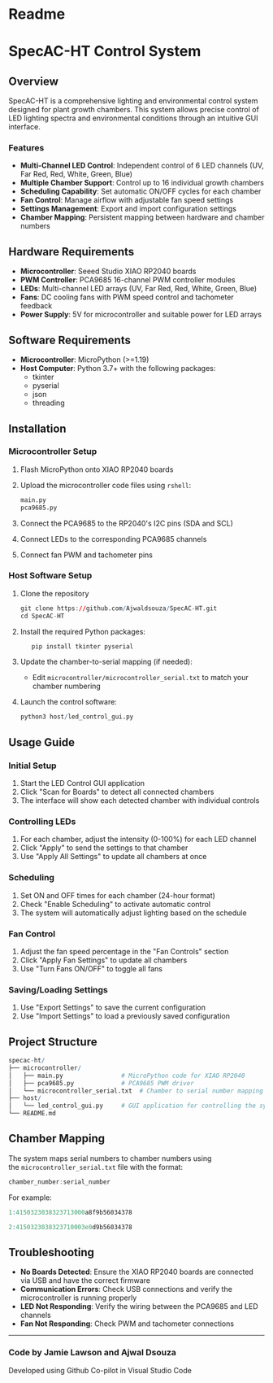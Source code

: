 # Readme

# **SpecAC-HT Control System**

## **Overview**

SpecAC-HT is a comprehensive lighting and environmental control system designed for plant growth chambers. This system allows precise control of LED lighting spectra and environmental conditions through an intuitive GUI interface.

### Features

- **Multi-Channel LED Control**: Independent control of 6 LED channels (UV, Far Red, Red, White, Green, Blue)
- **Multiple Chamber Support**: Control up to 16 individual growth chambers
- **Scheduling Capability**: Set automatic ON/OFF cycles for each chamber
- **Fan Control**: Manage airflow with adjustable fan speed settings
- **Settings Management**: Export and import configuration settings
- **Chamber Mapping**: Persistent mapping between hardware and chamber numbers

## **Hardware Requirements**

- **Microcontroller**: Seeed Studio XIAO RP2040 boards
- **PWM Controller**: PCA9685 16-channel PWM controller modules
- **LEDs**: Multi-channel LED arrays (UV, Far Red, Red, White, Green, Blue)
- **Fans**: DC cooling fans with PWM speed control and tachometer feedback
- **Power Supply**: 5V for microcontroller and suitable power for LED arrays

## **Software Requirements**

- **Microcontroller**: MicroPython (>=1.19)
- **Host Computer**: Python 3.7+ with the following packages:
    - tkinter
    - pyserial
    - json
    - threading

## **Installation**

### Microcontroller Setup

1. Flash MicroPython onto XIAO RP2040 boards
2. Upload the microcontroller code files using `rshell`:
    
    ```r
    main.py
    pca9685.py
    ```
    
3. Connect the PCA9685 to the RP2040's I2C pins (SDA and SCL)
4. Connect LEDs to the corresponding PCA9685 channels
5. Connect fan PWM and tachometer pins

### Host Software Setup

1. Clone the repository
    
    ```r
    git clone https://github.com/Ajwaldsouza/SpecAC-HT.git
    cd SpecAC-HT
    ```
    
2. Install the required Python packages:
    
    ```r
       pip install tkinter pyserial
    ```
    
3. Update the chamber-to-serial mapping (if needed):
    - Edit `microcontroller/microcontroller_serial.txt` to match your chamber numbering
4. Launch the control software:
    
    ```r
    python3 host/led_control_gui.py
    ```
    

## **Usage Guide**

### Initial Setup

1. Start the LED Control GUI application
2. Click "Scan for Boards" to detect all connected chambers
3. The interface will show each detected chamber with individual controls

### Controlling LEDs

1. For each chamber, adjust the intensity (0-100%) for each LED channel
2. Click "Apply" to send the settings to that chamber
3. Use "Apply All Settings" to update all chambers at once

### Scheduling

1. Set ON and OFF times for each chamber (24-hour format)
2. Check "Enable Scheduling" to activate automatic control
3. The system will automatically adjust lighting based on the schedule

### Fan Control

1. Adjust the fan speed percentage in the "Fan Controls" section
2. Click "Apply Fan Settings" to update all chambers
3. Use "Turn Fans ON/OFF" to toggle all fans

### Saving/Loading Settings

1. Use "Export Settings" to save the current configuration
2. Use "Import Settings" to load a previously saved configuration

## **Project Structure**

```r
specac-ht/
├── microcontroller/
│   ├── main.py                # MicroPython code for XIAO RP2040
│   ├── pca9685.py             # PCA9685 PWM driver
│   └── microcontroller_serial.txt  # Chamber to serial number mapping
├── host/
│   └── led_control_gui.py     # GUI application for controlling the system
└── README.md
```

## **Chamber Mapping**

The system maps serial numbers to chamber numbers using the `microcontroller_serial.txt` file with the format:

```r
chamber_number:serial_number
```

For example:

```r
1:4150323038323713000a8f9b56034378

2:4150323038323710003e0d9b56034378
```

## **Troubleshooting**

- **No Boards Detected**: Ensure the XIAO RP2040 boards are connected via USB and have the correct firmware
- **Communication Errors**: Check USB connections and verify the microcontroller is running properly
- **LED Not Responding**: Verify the wiring between the PCA9685 and LED channels
- **Fan Not Responding**: Check PWM and tachometer connections

---

### Code by Jamie Lawson and Ajwal Dsouza

Developed using Github Co-pilot in Visual Studio Code